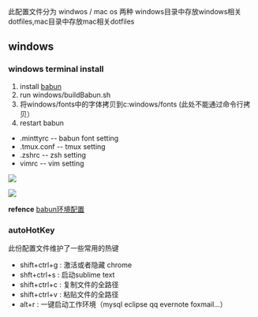 

此配置文件分为 windwos / mac os 两种
windows目录中存放windows相关dotfiles,mac目录中存放mac相关dotfiles

## windows 

### windows terminal install

1. install [babun](http://projects.reficio.org/babun/download) 
2. run windows/buildBabun.sh
3. 将windows/fonts中的字体拷贝到c:windows/fonts (此处不能通过命令行拷贝）
4. restart babun

* .minttyrc -- babun font setting 
* .tmux.conf -- tmux setting
* .zshrc -- zsh setting
* vimrc -- vim setting

![](http://ww2.sinaimg.cn/large/8a0ce11egw1f77b0rh5kej216n0u5jt2.jpg)

![](http://ww3.sinaimg.cn/large/8a0ce11egw1f77b1nau07j216n0u5wiw.jpg)

**refence**
[babun环境配置](http://www.rxna.cn/post/wiki/babun-pei-zhi)

### autoHotKey

此份配置文件维护了一些常用的热键
* shift+ctrl+g : 激活或者隐藏 chrome
* shft+ctrl+s : 启动sublime text
* shift+ctrl+c : 复制文件的全路径
* shift+ctrl+v : 粘贴文件的全路径
* alt+r : 一键启动工作环境（mysql eclipse qq evernote foxmail...）

